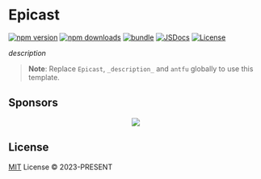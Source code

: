 # Epicast

[![npm version][npm-version-src]][npm-version-href]
[![npm downloads][npm-downloads-src]][npm-downloads-href]
[![bundle][bundle-src]][bundle-href]
[![JSDocs][jsdocs-src]][jsdocs-href]
[![License][license-src]][license-href]

_description_

> **Note**:
> Replace `Epicast`, `_description_` and `antfu` globally to use this template.

## Sponsors

<p align="center">
  <a href="https://cdn.jsdelivr.net/gh/antfu/static/sponsors.svg">
    <img src='https://cdn.jsdelivr.net/gh/antfu/static/sponsors.svg'/>
  </a>
</p>

## License

[MIT](./LICENSE) License © 2023-PRESENT 


<!-- Badges -->

[npm-version-src]: https://img.shields.io/npm/v/Epicast?style=flat&colorA=080f12&colorB=1fa669
[npm-version-href]: https://npmjs.com/package/Epicast
[npm-downloads-src]: https://img.shields.io/npm/dm/Epicast?style=flat&colorA=080f12&colorB=1fa669
[npm-downloads-href]: https://npmjs.com/package/Epicast
[bundle-src]: https://img.shields.io/bundlephobia/minzip/Epicast?style=flat&colorA=080f12&colorB=1fa669&label=minzip
[bundle-href]: https://bundlephobia.com/result?p=Epicast
[license-src]: https://img.shields.io/github/license/antfu/Epicast.svg?style=flat&colorA=080f12&colorB=1fa669
[license-href]: https://github.com/antfu/Epicast/blob/main/LICENSE
[jsdocs-src]: https://img.shields.io/badge/jsdocs-reference-080f12?style=flat&colorA=080f12&colorB=1fa669
[jsdocs-href]: https://www.jsdocs.io/package/Epicast
